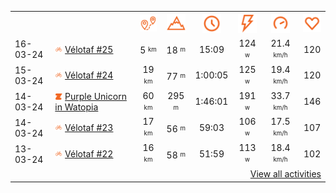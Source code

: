 <table>
    <tr>
        <th></th>
        <th></th>
        <th align="center"><img src="https://raw.githubusercontent.com/robiningelbrecht/strava-activities/master/public/distance.svg" width="30" alt="distance" title="distance"/></th>
        <th align="center"><img src="https://raw.githubusercontent.com/robiningelbrecht/strava-activities/master/public/elevation.svg" width="30" alt="elevation" title="elevation"/></th>
        <th align="center"><img src="https://raw.githubusercontent.com/robiningelbrecht/strava-activities/master/public/time.svg" width="30" alt="time" title="time"/></th>
        <th align="center"><img src="https://raw.githubusercontent.com/robiningelbrecht/strava-activities/master/public/average-watt.svg" width="30" alt="average watts" title="average watts"/></th>
        <th align="center"><img src="https://raw.githubusercontent.com/robiningelbrecht/strava-activities/master/public/average-speed.svg" width="30" alt="average speed" title="average speed"/></th>
        <th align="center"><img src="https://raw.githubusercontent.com/robiningelbrecht/strava-activities/master/public/heart-rate.svg" width="30" alt="average heart rate" title="average heart rate"/></th>
    </tr>
            <tr>
            <td>16-03-24</td>
            <td>
                <img src="https://raw.githubusercontent.com/robiningelbrecht/strava-activities/master/public/activity-ride.svg" width="12" alt="Vélotaf #25" title="Vélotaf #25"/>
<a href="https://www.strava.com/activities/10967837840" title="Kcal: 139 | Gear: None ">Vélotaf #25</a>
            </td>
            <td align="center">5 <sup><sub>km</sub></sup></td>
            <td align="center">18 <sup><sub>m</sub></sup></td>
            <td align="center">15:09</td>
            <td align="center">124 <sup><sub>w</sub></sup></td>
            <td align="center">21.4 <sup><sub>km/h</sub></sup></td>
            <td align="center">120</td>
        </tr>
            <tr>
            <td>15-03-24</td>
            <td>
                <img src="https://raw.githubusercontent.com/robiningelbrecht/strava-activities/master/public/activity-ride.svg" width="12" alt="Vélotaf #24" title="Vélotaf #24"/>
<a href="https://www.strava.com/activities/10966400216" title="Kcal: 548 | Gear: None ">Vélotaf #24</a>
            </td>
            <td align="center">19 <sup><sub>km</sub></sup></td>
            <td align="center">77 <sup><sub>m</sub></sup></td>
            <td align="center">1:00:05</td>
            <td align="center">125 <sup><sub>w</sub></sup></td>
            <td align="center">19.4 <sup><sub>km/h</sub></sup></td>
            <td align="center">120</td>
        </tr>
            <tr>
            <td>14-03-24</td>
            <td>
                                <img src="https://raw.githubusercontent.com/robiningelbrecht/strava-activities/master/public/activity-virtual-ride-zwift.svg" width="12" alt="Purple Unicorn in Watopia" title="Purple Unicorn in Watopia"/>
<a href="https://www.strava.com/activities/10961178206" title="Kcal: 1157 | Gear: None ">Purple Unicorn in Watopia</a>
            </td>
            <td align="center">60 <sup><sub>km</sub></sup></td>
            <td align="center">295 <sup><sub>m</sub></sup></td>
            <td align="center">1:46:01</td>
            <td align="center">191 <sup><sub>w</sub></sup></td>
            <td align="center">33.7 <sup><sub>km/h</sub></sup></td>
            <td align="center">146</td>
        </tr>
            <tr>
            <td>14-03-24</td>
            <td>
                <img src="https://raw.githubusercontent.com/robiningelbrecht/strava-activities/master/public/activity-ride.svg" width="12" alt="Vélotaf #23" title="Vélotaf #23"/>
<a href="https://www.strava.com/activities/10959641352" title="Kcal: 375 | Gear: None ">Vélotaf #23</a>
            </td>
            <td align="center">17 <sup><sub>km</sub></sup></td>
            <td align="center">56 <sup><sub>m</sub></sup></td>
            <td align="center">59:03</td>
            <td align="center">106 <sup><sub>w</sub></sup></td>
            <td align="center">17.5 <sup><sub>km/h</sub></sup></td>
            <td align="center">107</td>
        </tr>
            <tr>
            <td>13-03-24</td>
            <td>
                <img src="https://raw.githubusercontent.com/robiningelbrecht/strava-activities/master/public/activity-ride.svg" width="12" alt="Vélotaf #22" title="Vélotaf #22"/>
<a href="https://www.strava.com/activities/10953202787" title="Kcal: 309 | Gear: None ">Vélotaf #22</a>
            </td>
            <td align="center">16 <sup><sub>km</sub></sup></td>
            <td align="center">58 <sup><sub>m</sub></sup></td>
            <td align="center">51:59</td>
            <td align="center">113 <sup><sub>w</sub></sup></td>
            <td align="center">18.4 <sup><sub>km/h</sub></sup></td>
            <td align="center">102</td>
        </tr>
                <tr>
            <td colspan="8" align="right"><a href="https://github.com/robiningelbrecht/strava-activities#activities">View all activities</a></td>
        </tr>
    </table>
